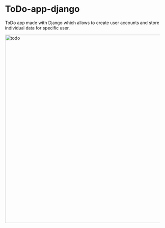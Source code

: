 # ToDo-app-django
ToDo app made with Django which allows to create user accounts and store individual data for specific user.

<img width="613" alt="todo" src="https://github.com/damianrydzewski/ToDo-app-django/assets/107407005/eb297214-cc15-4df8-bb3f-973fdbf7c593">

